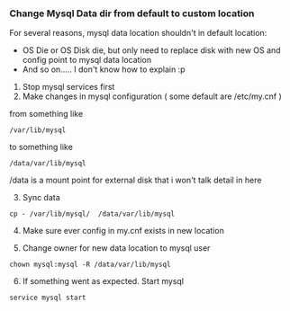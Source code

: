 ### Change Mysql Data dir from default to custom location

For several reasons, mysql data location shouldn't in default location:
- OS Die or OS Disk die, but only need to replace disk with new OS and config point to mysql data location
- And so on..... I don't know how to explain :p


1. Stop mysql services first
2. Make changes in mysql configuration ( some default are  /etc/my.cnf )

from something like 
```
/var/lib/mysql
```

to something like

```
/data/var/lib/mysql
```

/data is a mount point for external disk that i won't talk detail in here

3. Sync data
```
cp - /var/lib/mysql/  /data/var/lib/mysql
```

4. Make sure ever config in my.cnf exists in new location

5. Change owner for new data location to mysql user

```
chown mysql:mysql -R /data/var/lib/mysql
```


6. If something went as expected. Start mysql

```
service mysql start
```

